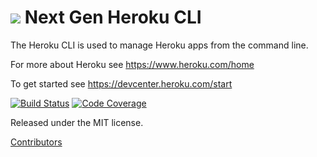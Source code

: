 ![](https://d4yt8xl9b7in.cloudfront.net/assets/home/logotype-heroku.png) Next Gen Heroku CLI
==========

The Heroku CLI is used to manage Heroku apps from the command line.

For more about Heroku see <https://www.heroku.com/home>

To get started see <https://devcenter.heroku.com/start>

[![Build Status](https://travis-ci.org/heroku/heroku-cli.svg?branch=master)](https://travis-ci.org/heroku/heroku-cli)
[![Code Coverage](http://gocover.io/_badge/github.com/heroku/heroku-cli)](http://gocover.io/github.com/heroku/heroku-cli)

Released under the MIT license.

[Contributors](https://github.com/heroku/heroku-cli/contributors)

